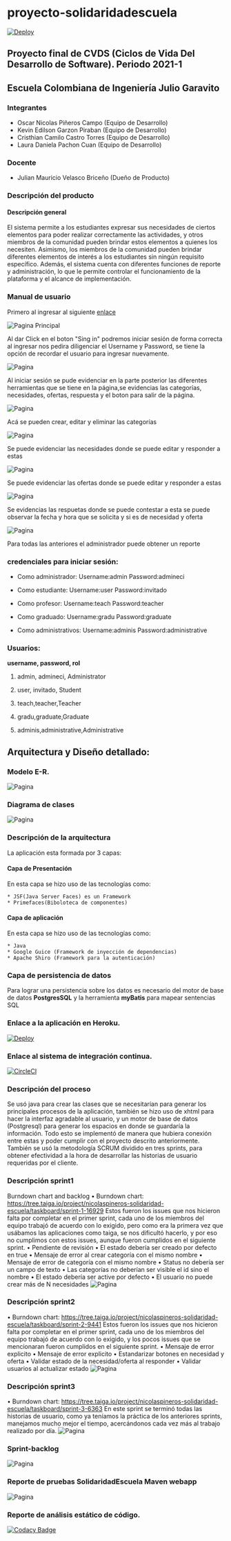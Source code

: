 # proyecto-solidaridadescuela

[![Deploy](https://www.herokucdn.com/deploy/button.svg)](https://proyecto-solidaridadescuela.herokuapp.com/)


## Proyecto final de CVDS (Ciclos de Vida Del Desarrollo de Software). Periodo 2021-1

## Escuela Colombiana de Ingeniería Julio Garavito

### Integrantes 

- Oscar Nicolas Piñeros Campo (Equipo de Desarrollo)
- Kevin Edilson Garzon Piraban (Equipo de Desarrollo)
- Cristhian Camilo Castro Torres (Equipo de Desarrollo)
- Laura Daniela Pachon Cuan (Equipo de Desarrollo)

### Docente 

- Julian Mauricio Velasco Briceño (Dueño de Producto)

### Descripción del producto
#### Descripción general

El sistema permite a los estudiantes expresar sus necesidades de ciertos elementos para
poder realizar correctamente las actividades, y otros miembros de la comunidad pueden 
brindar estos elementos a quienes los necesiten. Asimismo, los miembros de la comunidad
pueden brindar diferentes elementos de interés a los estudiantes sin ningún requisito
específico. Además, el sistema cuenta con diferentes funciones de reporte y administración,
lo que le permite controlar el funcionamiento de la plataforma y el alcance de implementación.

### Manual de usuario
Primero al ingresar al siguiente [enlace](https://proyecto-solidaridadescuela.herokuapp.com/)

![Pagina Principal](img/ManualUsuario/Imagen1.PNG)

Al dar Click en el boton "Sing in" podremos iniciar sesión de forma correcta al ingresar
nos pedira diligenciar el Username y Password, se tiene la opción de recordar el usuario 
para ingresar nuevamente.

![Pagina](img/ManualUsuario/Imagen2.PNG)

Al iniciar sesión se pude evidenciar en la parte posterior las diferentes herramientas que se 
tiene en la página,se evidencias las categorías, necesidades, ofertas, respuesta y el boton 
para salir de la página.

![Pagina](img/ManualUsuario/Imagen3.PNG)

Acá se pueden crear, editar y eliminar las categorías

![Pagina](img/ManualUsuario/Imagen4.PNG)

Se puede evidenciar las necesidades donde se puede editar y responder a estas

![Pagina](img/ManualUsuario/Imagen5.PNG)

Se puede evidenciar las ofertas donde se puede editar y responder a estas

![Pagina](img/ManualUsuario/Imagen6.PNG)

Se evidencias las respuetas donde se puede contestar a esta se puede observar la fecha y hora que se solicita
y si es de necesidad y oferta

![Pagina](img/ManualUsuario/Imagen7.PNG)


Para todas las anteriores el administrador puede obtener un reporte 
### credenciales para iniciar sesión:

* Como administrador:
    Username:admin 
    Password:admineci
    
* Como estudiante:
    Username:user
    Password:invitado
    
* Como profesor:
    Username:teach
    Password:teacher

* Como graduado:
    Username:gradu
    Password:graduate
    
* Como administrativos:
    Username:adminis
    Password:administrative
   
### Usuarios:
**username, password, rol**

1. admin, admineci, Administrator

2. user, invitado, Student

3. teach,teacher,Teacher

4. gradu,graduate,Graduate

5. adminis,administrative,Administrative

## Arquitectura y Diseño detallado:
### Modelo E-R.
![Pagina](img/modeloe-r.png)
### Diagrama de clases 
![Pagina](img/ClassDiagram.png)
### Descripción de la arquitectura 

La aplicación esta formada por 3 capas:

#### Capa de Presentación 

En esta capa se hizo uso de las tecnologías como:

    * JSF(Java Server Faces) es un Framework
    * Primefaces(Biboloteca de componentes)

#### Capa de aplicación 

En esta capa se hizo uso de las tecnologías como:
    
    * Java
    * Google Guice (Framework de inyección de dependencias)
    * Apache Shiro (Framework para la autenticación)
    
### Capa de persistencia de datos

Para lograr una persistencia sobre los datos es necesario del motor de base de datos **PostgresSQL**
y la herramienta **myBatis** para mapear sentencias SQL

### Enlace a la aplicación en Heroku.

[![Deploy](https://www.herokucdn.com/deploy/button.svg)](https://proyecto-solidaridadescuela.herokuapp.com/) 

### Enlace al sistema de integración continua.

[![CircleCI](https://img.shields.io/circleci/build/gh/CODECVDS/proyecto-solidaridadescuela)](https://app.circleci.com/pipelines/github/CODECVDS/proyecto-solidaridadescuela)

### Descripción del proceso
Se usó java para crear las clases que se necesitarían para generar los principales procesos de la aplicación,
también se hizo uso de xhtml para hacer la interfaz agradable al usuario, y un motor de base de datos (Postgresql)
para generar los espacios en donde se guardaría la información. Todo esto se implementó de manera que hubiera conexión 
entre estas y poder cumplir con el proyecto descrito anteriormente. También se usó la metodología SCRUM dividido en tres
sprints, para obtener efectividad a la hora de desarrollar las historias de usuario requeridas por el cliente.

### Descripción sprint1
Burndown chart and backlog
•	Burndown chart: https://tree.taiga.io/project/nicolaspineros-solidaridad-escuela/taskboard/sprint-1-16929
Estos fueron los issues que nos hicieron falta por completar en el primer sprint, cada uno de los miembros del equipo trabajó de acuerdo con lo exigido, pero como era la primera vez que usábamos las aplicaciones como taiga, se nos dificultó hacerlo, y por eso no cumplimos con estos issues, aunque fueron cumplidos en el siguiente sprint.
•	Pendiente de revisión 
•	El estado debería ser creado por defecto en true
•	Mensaje de error al crear categoría con el mismo nombre 
•	Mensaje de error de categoría con el mismo nombre
•	Status no debería ser un campo de texto 
•	Las categorías no deberían ser visible el id sino el nombre
•	El estado debería ser active por defecto
•	El usuario no puede crear más de N necesidades
![Pagina](img/sprint1.PNG)

### Descripción sprint2
•	Burndown chart: https://tree.taiga.io/project/nicolaspineros-solidaridad-escuela/taskboard/sprint-2-9441
Estos fueron los issues que nos hicieron falta por completar en el primer sprint, cada uno de los miembros del equipo trabajó de acuerdo con lo exigido, y los pocos issues que se mencionaran fueron cumplidos en el siguiente sprint.
•	Mensaje de error explicito 
•	Mensaje de error explicito 
•	Estandarizar botones en necesidad y oferta
•	Validar estado de la necesidad/oferta al responder 
•	Validar usuarios al actualizar estado
![Pagina](img/sprint2.PNG)

### Descripción sprint3
•	Burndown chart: https://tree.taiga.io/project/nicolaspineros-solidaridad-escuela/taskboard/sprint-3-6363
En este sprint se terminó todas las historias de usuario, como ya teníamos la práctica de los anteriores sprints, manejamos mucho mejor el tiempo, acercándonos cada vez más al trabajo realizado por día.
![Pagina](img/sprint3.PNG)
### Sprint-backlog
![Pagina](img/sprintBack-log.PNG)

### Reporte de pruebas SolidaridadEscuela Maven webapp

![Pagina](img/ManualUsuario/Imagen8.PNG)

### Reporte de análisis estático de código.

[![Codacy Badge](https://app.codacy.com/project/badge/Grade/67a58da9f61d4c119880734d1fca22e5)](https://www.codacy.com/gh/CODECVDS/proyecto-solidaridadescuela/dashboard?utm_source=github.com&amp;utm_medium=referral&amp;utm_content=CODECVDS/proyecto-solidaridadescuela&amp;utm_campaign=Badge_Grade)
